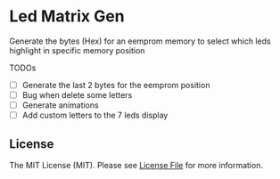 # Led Matrix Gen

Generate the bytes (Hex) for an eemprom memory to select which leds highlight in specific memory position

TODOs

- [ ] Generate the last 2 bytes for the eemprom position
- [ ] Bug when delete some letters
- [ ] Generate animations
- [ ] Add custom letters to the 7 leds display

## License

The MIT License (MIT). Please see [License File](LICENSE.md) for more information.
